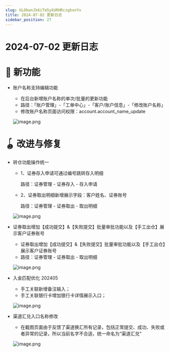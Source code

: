 ```yaml
---
slug: ULOkwnJk6iTm5ykURHRczgkxnYx
title: 2024-07-02 更新日志
sidebar_position: 27
---
```



# 2024-07-02 更新日志


# 🎉 新功能

- 账户名称支持编辑功能
    - 在后台新增账户名称的单次/批量的更新功能
    - 路径：「账户管理」-「工单中心」-「客户/账户信息」-「修改账户名称」
    - 修改账户名称页面访问权限：account.account_name_update

    ![image.png](/assets/a5e11feee171a7d0979c15fd28b199ca.png)


# 🪀 改进与修复

- 转仓功能操作统一
    - 1、证券存入申请可通过编号跳转存入明细

      路径：证券管理 - 证券存入 - 存入申请

    - 2、证券取出明细新增展示字段：客户姓名、证券账号

      路径：证券管理 - 证券取出 - 取出明细


    ![image.png](/assets/228baef55e27984817126b62fe08e3e7.png)

- 证券取出增加【成功提交】&【失败提交】批量审批功能以及【手工出仓】展示客户证券账号
    - 证券取出增加【成功提交】&【失败提交】批量审批功能以及【手工出仓】展示客户证券账号
    - 路径：证券管理 - 证券取出 - 取出明细

    ![image.png](/assets/783e0449e77897e961812344dc0c7fcd.png)

- 入金匹配优化 202405
    - 手工关联新增备注输入；
    - 手工关联银行卡增加银行卡详情展示入口；

    ![image.png](/assets/0bc73d065425ee6a284f80d63d5fec80.png)

- 渠道汇兑入口名称修改
    - 在截图页面由于反馈了渠道换汇所有记录，包括正常提交、成功、失败或者异常的记录，所以当前名字不合适，统一命名为“渠道汇兑”

    ![image.png](/assets/b7acc1e7cc0b4c28ddfcb0a2893fc336.png)

